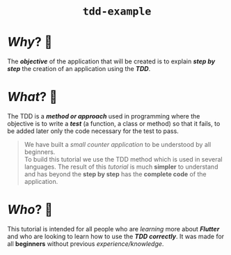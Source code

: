 <div align="center">

# `tdd-example`

</div>

# _Why_? 🤷


The **_objective_** of the application 
that will be created is to explain 
**_step by step_** the creation of an application 
using the **_TDD_**.<br />



# _What_? 💭

The TDD is a **_method or approach_** used in programming 
where the objective is to write a **_test_** (a function, a class or method) 
so that it fails, to be added later only the code necessary for the test to pass.


> We have built a _small counter application_ 
to be understood by all beginners. <br />
To build this tutorial we use the TDD method which is used in several languages.
The result of this _tutorial_ is much **simpler** 
to understand and has beyond the **step by step** has
the **complete code** of the application.

# _Who_? 👥

This tutorial is intended for all people who are _learning_
more about **_Flutter_** and who are looking 
to learn how to use the **_TDD correctly_**.
It was made for all **beginners** without previous _experience/knowledge_.
